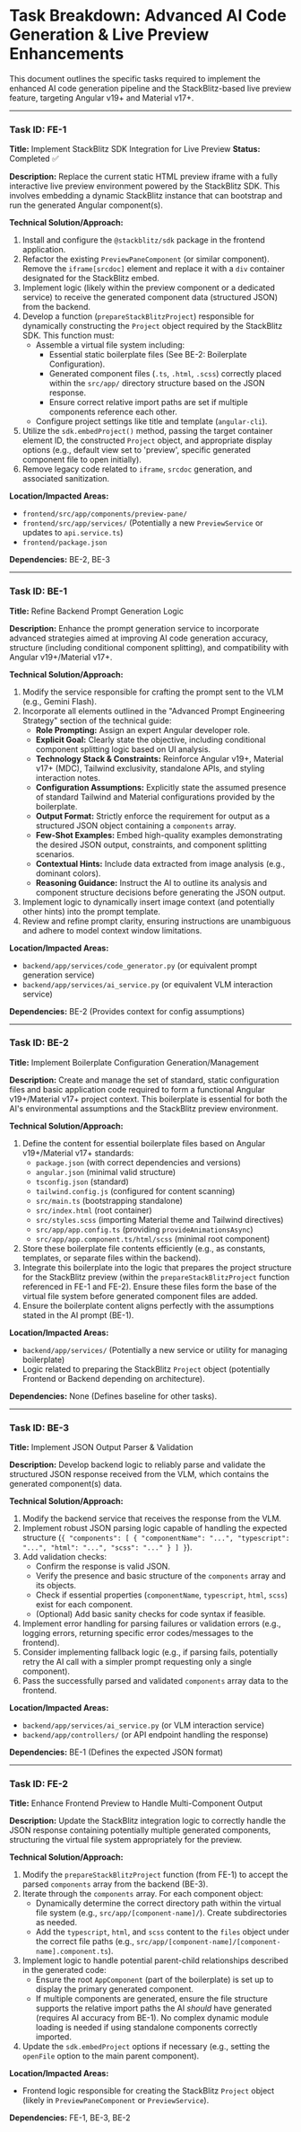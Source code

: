 # Task Breakdown: Advanced AI Code Generation & Live Preview Enhancements

This document outlines the specific tasks required to implement the enhanced AI code generation pipeline and the StackBlitz-based live preview feature, targeting Angular v19+ and Material v17+.

---

### Task ID: FE-1
**Title:** Implement StackBlitz SDK Integration for Live Preview
**Status:** Completed ✅

**Description:** Replace the current static HTML preview iframe with a fully interactive live preview environment powered by the StackBlitz SDK. This involves embedding a dynamic StackBlitz instance that can bootstrap and run the generated Angular component(s).

**Technical Solution/Approach:**
1.  Install and configure the `@stackblitz/sdk` package in the frontend application.
2.  Refactor the existing `PreviewPaneComponent` (or similar component). Remove the `iframe[srcdoc]` element and replace it with a `div` container designated for the StackBlitz embed.
3.  Implement logic (likely within the preview component or a dedicated service) to receive the generated component data (structured JSON) from the backend.
4.  Develop a function (`prepareStackBlitzProject`) responsible for dynamically constructing the `Project` object required by the StackBlitz SDK. This function must:
    * Assemble a virtual file system including:
        * Essential static boilerplate files (See BE-2: Boilerplate Configuration).
        * Generated component files (`.ts`, `.html`, `.scss`) correctly placed within the `src/app/` directory structure based on the JSON response.
        * Ensure correct relative import paths are set if multiple components reference each other.
    * Configure project settings like title and template (`angular-cli`).
5.  Utilize the `sdk.embedProject()` method, passing the target container element ID, the constructed `Project` object, and appropriate display options (e.g., default view set to 'preview', specific generated component file to open initially).
6.  Remove legacy code related to `iframe`, `srcdoc` generation, and associated sanitization.

**Location/Impacted Areas:**
* `frontend/src/app/components/preview-pane/`
* `frontend/src/app/services/` (Potentially a new `PreviewService` or updates to `api.service.ts`)
* `frontend/package.json`

**Dependencies:** BE-2, BE-3

---

### Task ID: BE-1
**Title:** Refine Backend Prompt Generation Logic

**Description:** Enhance the prompt generation service to incorporate advanced strategies aimed at improving AI code generation accuracy, structure (including conditional component splitting), and compatibility with Angular v19+/Material v17+.

**Technical Solution/Approach:**
1.  Modify the service responsible for crafting the prompt sent to the VLM (e.g., Gemini Flash).
2.  Incorporate all elements outlined in the "Advanced Prompt Engineering Strategy" section of the technical guide:
    * **Role Prompting:** Assign an expert Angular developer role.
    * **Explicit Goal:** Clearly state the objective, including conditional component splitting logic based on UI analysis.
    * **Technology Stack & Constraints:** Reinforce Angular v19+, Material v17+ (MDC), Tailwind exclusivity, standalone APIs, and styling interaction notes.
    * **Configuration Assumptions:** Explicitly state the assumed presence of standard Tailwind and Material configurations provided by the boilerplate.
    * **Output Format:** Strictly enforce the requirement for output as a structured JSON object containing a `components` array.
    * **Few-Shot Examples:** Embed high-quality examples demonstrating the desired JSON output, constraints, and component splitting scenarios.
    * **Contextual Hints:** Include data extracted from image analysis (e.g., dominant colors).
    * **Reasoning Guidance:** Instruct the AI to outline its analysis and component structure decisions before generating the JSON output.
3.  Implement logic to dynamically insert image context (and potentially other hints) into the prompt template.
4.  Review and refine prompt clarity, ensuring instructions are unambiguous and adhere to model context window limitations.

**Location/Impacted Areas:**
* `backend/app/services/code_generator.py` (or equivalent prompt generation service)
* `backend/app/services/ai_service.py` (or equivalent VLM interaction service)

**Dependencies:** BE-2 (Provides context for config assumptions)

---

### Task ID: BE-2
**Title:** Implement Boilerplate Configuration Generation/Management

**Description:** Create and manage the set of standard, static configuration files and basic application code required to form a functional Angular v19+/Material v17+ project context. This boilerplate is essential for both the AI's environmental assumptions and the StackBlitz preview environment.

**Technical Solution/Approach:**
1.  Define the content for essential boilerplate files based on Angular v19+/Material v17+ standards:
    * `package.json` (with correct dependencies and versions)
    * `angular.json` (minimal valid structure)
    * `tsconfig.json` (standard)
    * `tailwind.config.js` (configured for content scanning)
    * `src/main.ts` (bootstrapping standalone)
    * `src/index.html` (root container)
    * `src/styles.scss` (importing Material theme and Tailwind directives)
    * `src/app/app.config.ts` (providing `provideAnimationsAsync`)
    * `src/app/app.component.ts/html/scss` (minimal root component)
2.  Store these boilerplate file contents efficiently (e.g., as constants, templates, or separate files within the backend).
3.  Integrate this boilerplate into the logic that prepares the project structure for the StackBlitz preview (within the `prepareStackBlitzProject` function referenced in FE-1 and FE-2). Ensure these files form the base of the virtual file system before generated component files are added.
4.  Ensure the boilerplate content aligns perfectly with the assumptions stated in the AI prompt (BE-1).

**Location/Impacted Areas:**
* `backend/app/services/` (Potentially a new service or utility for managing boilerplate)
* Logic related to preparing the StackBlitz `Project` object (potentially Frontend or Backend depending on architecture).

**Dependencies:** None (Defines baseline for other tasks).

---

### Task ID: BE-3
**Title:** Implement JSON Output Parser & Validation

**Description:** Develop backend logic to reliably parse and validate the structured JSON response received from the VLM, which contains the generated component(s) data.

**Technical Solution/Approach:**
1.  Modify the backend service that receives the response from the VLM.
2.  Implement robust JSON parsing logic capable of handling the expected structure (`{ "components": [ { "componentName": "...", "typescript": "...", "html": "...", "scss": "..." } ] }`).
3.  Add validation checks:
    * Confirm the response is valid JSON.
    * Verify the presence and basic structure of the `components` array and its objects.
    * Check if essential properties (`componentName`, `typescript`, `html`, `scss`) exist for each component.
    * (Optional) Add basic sanity checks for code syntax if feasible.
4.  Implement error handling for parsing failures or validation errors (e.g., logging errors, returning specific error codes/messages to the frontend).
5.  Consider implementing fallback logic (e.g., if parsing fails, potentially retry the AI call with a simpler prompt requesting only a single component).
6.  Pass the successfully parsed and validated `components` array data to the frontend.

**Location/Impacted Areas:**
* `backend/app/services/ai_service.py` (or VLM interaction service)
* `backend/app/controllers/` (or API endpoint handling the response)

**Dependencies:** BE-1 (Defines the expected JSON format)

---

### Task ID: FE-2
**Title:** Enhance Frontend Preview to Handle Multi-Component Output

**Description:** Update the StackBlitz integration logic to correctly handle the JSON response containing potentially multiple generated components, structuring the virtual file system appropriately for the preview.

**Technical Solution/Approach:**
1.  Modify the `prepareStackBlitzProject` function (from FE-1) to accept the parsed `components` array from the backend (BE-3).
2.  Iterate through the `components` array. For each component object:
    * Dynamically determine the correct directory path within the virtual file system (e.g., `src/app/[component-name]/`). Create subdirectories as needed.
    * Add the `typescript`, `html`, and `scss` content to the `files` object under the correct file paths (e.g., `src/app/[component-name]/[component-name].component.ts`).
3.  Implement logic to handle potential parent-child relationships described in the generated code:
    * Ensure the root `AppComponent` (part of the boilerplate) is set up to display the primary generated component.
    * If multiple components are generated, ensure the file structure supports the relative import paths the AI *should* have generated (requires AI accuracy from BE-1). No complex dynamic module loading is needed if using standalone components correctly imported.
4.  Update the `sdk.embedProject` options if necessary (e.g., setting the `openFile` option to the main parent component).

**Location/Impacted Areas:**
* Frontend logic responsible for creating the StackBlitz `Project` object (likely in `PreviewPaneComponent` or `PreviewService`).

**Dependencies:** FE-1, BE-3, BE-2